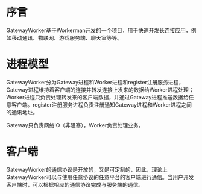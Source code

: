 # **序言**

GatewayWorker基于Workerman开发的一个项目，用于快速开发长连接应用，例如移动通讯、物联网、游戏服务端、聊天室等等。

# **进程模型**

GatewayWorker分为Gateway进程和Worker进程和register注册服务进程，Gateway进程维持着客户端的连接并转发连接上发来的数据给Worker进程处理；Worker进程只负责处理转发来的客户端数据，并通过Gateway进程推送数据给任意客户端。register注册服务进程负责注册通知Gateway进程和Worker进程之间的通讯地址。

Gateway只负责网络IO（非阻塞），Worker负责处理业务。

# **客户端**

GatewayWorker的通信协议是开放的，又是可定制的，因此，理论上GatewayWorker可以与使用任意协议的任意平台的客户端进行通信。当用户开发客户端时，可以根据相应的通信协议完成与服务端的通信。


